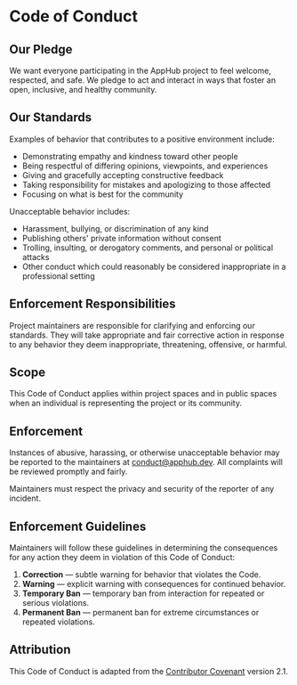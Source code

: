 # Code of Conduct

## Our Pledge
We want everyone participating in the AppHub project to feel welcome, respected, and safe. We pledge to act and interact in ways that foster an open, inclusive, and healthy community.

## Our Standards
Examples of behavior that contributes to a positive environment include:
- Demonstrating empathy and kindness toward other people
- Being respectful of differing opinions, viewpoints, and experiences
- Giving and gracefully accepting constructive feedback
- Taking responsibility for mistakes and apologizing to those affected
- Focusing on what is best for the community

Unacceptable behavior includes:
- Harassment, bullying, or discrimination of any kind
- Publishing others' private information without consent
- Trolling, insulting, or derogatory comments, and personal or political attacks
- Other conduct which could reasonably be considered inappropriate in a professional setting

## Enforcement Responsibilities
Project maintainers are responsible for clarifying and enforcing our standards. They will take appropriate and fair corrective action in response to any behavior they deem inappropriate, threatening, offensive, or harmful.

## Scope
This Code of Conduct applies within project spaces and in public spaces when an individual is representing the project or its community.

## Enforcement
Instances of abusive, harassing, or otherwise unacceptable behavior may be reported to the maintainers at [conduct@apphub.dev](mailto:conduct@apphub.dev). All complaints will be reviewed promptly and fairly.

Maintainers must respect the privacy and security of the reporter of any incident.

## Enforcement Guidelines
Maintainers will follow these guidelines in determining the consequences for any action they deem in violation of this Code of Conduct:

1. **Correction** — subtle warning for behavior that violates the Code.
2. **Warning** — explicit warning with consequences for continued behavior.
3. **Temporary Ban** — temporary ban from interaction for repeated or serious violations.
4. **Permanent Ban** — permanent ban for extreme circumstances or repeated violations.

## Attribution
This Code of Conduct is adapted from the [Contributor Covenant](https://www.contributor-covenant.org/) version 2.1.
